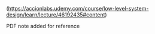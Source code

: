 (https://accionlabs.udemy.com/course/low-level-system-design/learn/lecture/46192435#content) 


PDF note added for reference 
